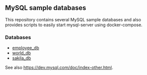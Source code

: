 ## MySQL sample databases

This repository contains several MySQL sample databases and also provides scripts to easily start mysql-server using docker-compose.



### Databases

- [employee_db](https://dev.mysql.com/doc/employee/en/)
- [world_db](https://dev.mysql.com/doc/world-setup/en/)
- [sakila_db](https://dev.mysql.com/doc/sakila/en/)

See also https://dev.mysql.com/doc/index-other.html.